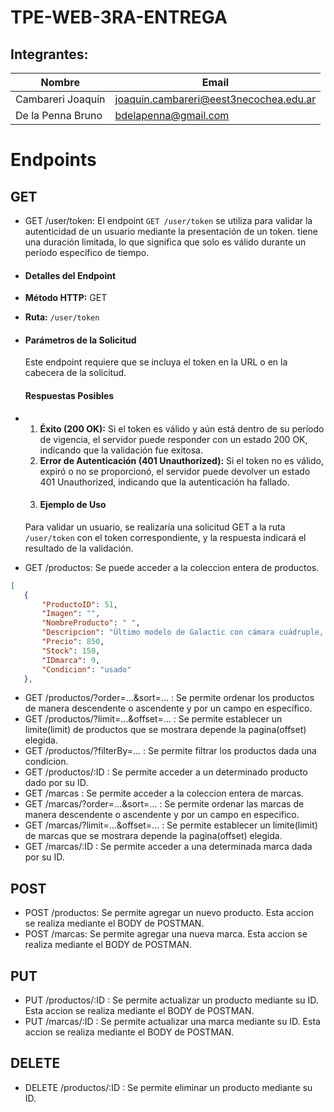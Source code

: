 # TPE-WEB-3RA-ENTREGA
## Integrantes:

| Nombre                | Email                 |
|-----------------------|-----------------------|
| Cambareri Joaquín     | [joaquin.cambareri@eest3necochea.edu.ar](mailto:joaquin.cambareri@eest3necochea.edu.ar) |
| De la Penna Bruno     | [bdelapenna@gmail.com](mailto:bdelapenna@gmail.com) |

# Endpoints

## GET
- GET /user/token: El endpoint `GET /user/token` se utiliza para validar la autenticidad de un usuario mediante la presentación de un token. tiene una duración limitada, lo que significa que solo es válido durante un período específico de tiempo.
- #### Detalles del Endpoint

- **Método HTTP:** GET
- **Ruta:** `/user/token`
- #### Parámetros de la Solicitud
  Este endpoint requiere que se incluya el token en la URL o en la cabecera de la solicitud.
  #### Respuestas Posibles
-  1. **Éxito (200 OK):** Si el token es válido y aún está dentro de su período de vigencia, el servidor puede responder con un estado 200 OK, indicando que la validación fue exitosa.
   2. **Error de Autenticación (401 Unauthorized):** Si el token no es válido, expiró o no se proporcionó, el servidor puede devolver un estado 401 Unauthorized, indicando que la autenticación ha fallado.
   3. #### Ejemplo de Uso
     Para validar un usuario, se realizaría una solicitud GET a la ruta `/user/token` con el token correspondiente, y la respuesta indicará el resultado de la validación.
- GET /productos: Se puede acceder a la coleccion entera de productos.
 ```json
[
    {
        "ProductoID": 51,
        "Imagen": "",
        "NombreProducto": " ",
        "Descripcion": "Último modelo de Galactic con cámara cuádruple, pantalla AMOLED de 6.5 pulgadas y batería de larga duración.",
        "Precio": 850,
        "Stock": 150,
        "IDmarca": 9,
        "Condicion": "usado"
    },
  ```
- GET /productos/?order=...&sort=... : Se permite ordenar los productos de manera descendente o ascendente y por un campo en especifico.
- GET /productos/?limit=...&offset=... : Se permite establecer un limite(limit) de productos que se mostrara depende la pagina(offset) elegida.
- GET /productos/?filterBy=... : Se permite filtrar los productos dada una condicion.
- GET /productos/:ID : Se permite acceder a un determinado producto dado por su ID.
- GET /marcas : Se permite acceder a la coleccion entera de marcas.
- GET /marcas/?order=...&sort=... : Se permite ordenar las marcas de manera descendente o ascendente y por un campo en especifico.
- GET /marcas/?limit=...&offset=... : Se permite establecer un limite(limit) de marcas que se mostrara depende la pagina(offset) elegida.
- GET /marcas/:ID : Se permite acceder a una determinada marca dada por su ID.

## POST
- POST /productos: Se permite agregar un nuevo producto. Esta accion se realiza mediante el BODY de POSTMAN.
- POST /marcas: Se permite agregar una nueva marca. Esta accion se realiza mediante el BODY de POSTMAN.

## PUT
- PUT /productos/:ID : Se permite actualizar un producto mediante su ID. Esta accion se realiza mediante el BODY de POSTMAN.
- PUT /marcas/:ID : Se permite actualizar una marca mediante su ID. Esta accion se realiza mediante el BODY de POSTMAN.

## DELETE
- DELETE /productos/:ID : Se permite eliminar un producto mediante su ID.

